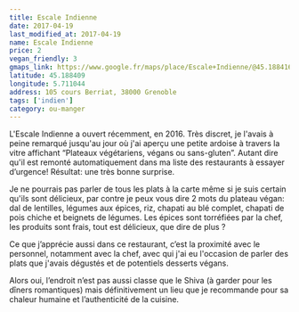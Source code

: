 ```yaml
---
title: Escale Indienne
date: 2017-04-19
last_modified_at: 2017-04-19
name: Escale Indienne
price: 2
vegan_friendly: 3
gmaps_link: https://www.google.fr/maps/place/Escale+Indienne/@45.1884167,5.7110436,15z/data=!4m2!3m1!1s0x0:0xd09fa8b1e4384c2b?sa=X&ved=0ahUKEwjT1-q6i7HTAhVpCcAKHfimBc4Q_BIIfjAK
latitude: 45.188409
longitude: 5.711044
address: 105 cours Berriat, 38000 Grenoble
tags: ['indien']
category: ou-manger
---
```


L'Escale Indienne a ouvert récemment, en 2016. Très discret, je l'avais à peine remarqué jusqu'au jour où j'ai aperçu une petite ardoise à travers la vitre affichant “Plateaux végétariens, végans ou sans-gluten”. Autant dire qu'il est remonté automatiquement dans ma liste des restaurants à essayer d’urgence! Résultat: une très bonne surprise.

Je ne pourrais pas parler de tous les plats à la carte même si je suis certain qu'ils sont délicieux, par contre je peux vous dire 2 mots du plateau végan: dal de lentilles, légumes aux épices, riz, chapati au blé complet, chapati de pois chiche et beignets de légumes. Les épices sont torréfiées par la chef, les produits sont frais, tout est délicieux, que dire de plus ?

Ce que j’apprécie aussi dans ce restaurant, c’est la proximité avec le personnel, notamment avec la chef, avec qui j'ai eu l'occasion de parler des plats que j'avais dégustés et de potentiels desserts végans.

Alors oui, l’endroit n’est pas aussi classe que le Shiva (à garder pour les dîners romantiques) mais définitivement un lieu que je recommande pour sa chaleur humaine et l’authenticité de la cuisine.
